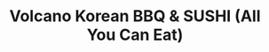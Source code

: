 ---
layout: place
title: "Volcano Korean BBQ & SUSHI (All You Can Eat)"
permalink: /texas/odessa/volcano-korean-bbq-sushi-all-you-can-eat.html
stateAbbr: TX
stateName: Texas
cityName: Odessa
seo:
  name: "Volcano Korean BBQ & SUSHI (All You Can Eat)"
  type: Restaurant
  links: null
description: "Volcano Korean BBQ & SUSHI (All You Can Eat) serves delicious sushi in Odessa, Texas. Try fresh Japanese dishes for a great dining experience. "
place_id: ChIJ2VF8ZDTJ-4YRBIQDobPA4ww
photos:
  - name: >-
      places/ChIJ2VF8ZDTJ-4YRBIQDobPA4ww/photos/AeeoHcKoatYvnYDnm5ZQDSgWagA0H319SNvnvlklPK8FoIhOtcpCQGndjZycRDhSgr9rnEgew1UO55tsZGZqnHrmrd2K30IIEwwsKt7fxk7Lv7BL71iIdlIJ-TKXN0V1yhQuJifANaqc5NDXBNskTdxaz3zOHPFa2gJOPOLxwk6j8PYmJXpGgETQj-U14LE3bLBKtwZR0R_X0uJ7JufSvl3UYZ5Z2AxEgmavXk9imahdNe5scfN5aCQc6PZ5ps_XIUsDtlhA75p2cXA9PiV0X-imnav9v1EbbJuFix8ttdVvdK85nw
    widthPx: 3024
    heightPx: 4032
    authorAttributions:
      - displayName: Volcano Korean BBQ & SUSHI (All You Can Eat)
        uri: https://maps.google.com/maps/contrib/104998783059752926748
        photoUri: >-
          https://lh3.googleusercontent.com/a-/ALV-UjWXfhES29IRtNKE47ii6E8wemFDgE4EbPJxnZQFuD7lEbVBCPQ=s100-p-k-no-mo
    flagContentUri: >-
      https://www.google.com/local/imagery/report/?cb_client=maps_api_places.places_api&image_key=!1e10!2sAF1QipNIThNCcKL7xFHYB3sPQAYEYV135HHrRao2ZukB&hl=en-US
    googleMapsUri: >-
      https://www.google.com/maps/place//data=!3m4!1e2!3m2!1sAF1QipNIThNCcKL7xFHYB3sPQAYEYV135HHrRao2ZukB!2e10!4m2!3m1!1s0x86fbc934647c51d9:0xce3c0b3a1038404
  - name: >-
      places/ChIJ2VF8ZDTJ-4YRBIQDobPA4ww/photos/AeeoHcJ0U3eTazmqeE3ZxAYksXL730boLJyUDN_XTuwInn0T5lcGmk7swOza3RuRzdwi6gDFH1LgXrbyA40GlppV2h1OMxuRLfEQ_L_Bn6Rjg_tJOQWPzeqS1Qwa_XfYU0UOAvjMJXTBs9NAPf5UT6nf32NkErt6klOZPjzHtgKLNssMIrpA01jLp8xoELaHJYIWJAR_rGxgrnevYP30Esg04u5Fcd_wQZgD8Q_YP80ux53m4inkfps9GF6387BUGoyJB1w5Xb3S5E6LrE42nZkRT89rozUlbmkbfD2S9zH_hN2laA
    widthPx: 1440
    heightPx: 1791
    authorAttributions:
      - displayName: Volcano Korean BBQ & SUSHI (All You Can Eat)
        uri: https://maps.google.com/maps/contrib/104998783059752926748
        photoUri: >-
          https://lh3.googleusercontent.com/a-/ALV-UjWXfhES29IRtNKE47ii6E8wemFDgE4EbPJxnZQFuD7lEbVBCPQ=s100-p-k-no-mo
    flagContentUri: >-
      https://www.google.com/local/imagery/report/?cb_client=maps_api_places.places_api&image_key=!1e10!2sAF1QipNHdxzzHdy82ktOtB3cMGCos69GWeUq3_V8kk_L&hl=en-US
    googleMapsUri: >-
      https://www.google.com/maps/place//data=!3m4!1e2!3m2!1sAF1QipNHdxzzHdy82ktOtB3cMGCos69GWeUq3_V8kk_L!2e10!4m2!3m1!1s0x86fbc934647c51d9:0xce3c0b3a1038404
  - name: >-
      places/ChIJ2VF8ZDTJ-4YRBIQDobPA4ww/photos/AeeoHcIevG7VDibGNfMqDT5HHTY8dRLoymgz7-VDYZ7zEeFVcaTIZe1gDtRnGhm9V74j7GLkhcqd-bGBqpx9p-mUyBFLqF6dUgVqCk5gTIc5jcpV5youO1mPLPHp4Opqfjz9-jKPSkKShKLFQuL19XXafC6TzLFS5a6HYEwoc9uIXGj-Srr2FvzakSEhjXvafU8bky13VO3sWeosOmsML9eQYLoJ8bY2kv_AccmX9znr34csBZqXPl717PhpEMCsLWmlVrZN17CLKvMJRlRDkpoK_U1lhSc75MzGFJVi0E70cxdg_u1hN7XmnIVv94PThj4zgwylQ_GYTVMbbYlw16Ds2UxpZ8P_nzcjLKA8GDyCIQHwMg9_LgrJYOafaFTfg9yXW6uNUi6OTT3zvsuygOt_6bOzWjXMfdNelKctz21M-klhCg
    widthPx: 4000
    heightPx: 2252
    authorAttributions:
      - displayName: Javier Ramirez
        uri: https://maps.google.com/maps/contrib/114403608358876613366
        photoUri: >-
          https://lh3.googleusercontent.com/a/ACg8ocJiAPok8kIO8EGu7GrB-AsVQomT239TGJKvQwIkcj7jeOECMg=s100-p-k-no-mo
    flagContentUri: >-
      https://www.google.com/local/imagery/report/?cb_client=maps_api_places.places_api&image_key=!1e10!2sCIHM0ogKEICAgIDjj7zqTA&hl=en-US
    googleMapsUri: >-
      https://www.google.com/maps/place//data=!3m4!1e2!3m2!1sCIHM0ogKEICAgIDjj7zqTA!2e10!4m2!3m1!1s0x86fbc934647c51d9:0xce3c0b3a1038404
  - name: >-
      places/ChIJ2VF8ZDTJ-4YRBIQDobPA4ww/photos/AeeoHcKdfbYaSG1hIMACfqxyvXbnpmE81bbmPm9Qv0d5fZ2r6XNEHzAS4Hu2ifXFRnUp4hn-J1DnfZIwHGcVi3QkUcxIK7FQmMyJPpKVR23JZMaTukKhgd6qHi_Y8wtEOLoXQeXXYDznQocWYSV_0MrxtUoqVosEOZR6f-8OZ7qsEIBUNuOlKlcWuKt93cPm9Tta2LqFjW0OhjyfkHCDWdIBIj2GKpzUf0UrKnfqJojvWa8HvQfmjiVJsU1b-iXqIhwxbQgezpgqC8S85pvug6pz2cb178c4DZCB8FVjzQMDK8AlmGVc8qxVtAZ6fWqDwIqrz1QlEEb3cuRv-mBYWtCK9hBa2SGsW9MSK8XCptAl3ovq3OLiJaip-IjktbpVtGJR_Iqx004g3_v1XpWcjMksmijuMMOpCHzUQpnxFWt8Vqi1KQ
    widthPx: 4000
    heightPx: 3000
    authorAttributions:
      - displayName: Denise Curd
        uri: https://maps.google.com/maps/contrib/115735250937339212102
        photoUri: >-
          https://lh3.googleusercontent.com/a-/ALV-UjUj78UDEGl_jokydgAQyZy2RX_TRkgapeOTEKBl88HPCGFGX8h-=s100-p-k-no-mo
    flagContentUri: >-
      https://www.google.com/local/imagery/report/?cb_client=maps_api_places.places_api&image_key=!1e10!2sCIHM0ogKEICAgIC3p9WaGA&hl=en-US
    googleMapsUri: >-
      https://www.google.com/maps/place//data=!3m4!1e2!3m2!1sCIHM0ogKEICAgIC3p9WaGA!2e10!4m2!3m1!1s0x86fbc934647c51d9:0xce3c0b3a1038404
  - name: >-
      places/ChIJ2VF8ZDTJ-4YRBIQDobPA4ww/photos/AeeoHcIxNESF8kv8dBSVBJvErbEyU-RzLeOdKQGkpovD2A8bpfx-QUivdlyfAjfG5hdO0SMkBO9mi6iPHbeMp224_llHijDosE9wxlOI5V1P29R2uj3nxmvJyUNv_tqdrvUKcZQAqstz_kpUkED7JL1s6OEVszR3ANHerq-7bKL4Xx38pOWtBRriZsHm-LaJ_2yvpd1o1UCTtgI9C1Pc5vCiHeyMvXiNBUuavjTivsTqFR2-_XD1LLwMb5WZSfvRKwL5x7-xvpYWIlHZMFqbbrrq8nQWMCfkv3J04B5Dr8yMSlsDYRuVZutIZMJhvGvzdzTjOGN4PXVL2okhB7Jiz79xLgj7ES3taI2wM7Ot6JZt0iFTx9u8DNHxmcAd89c1ctULDMGN2vjELGilzz5RHLIrVaNBGPi2AX69KH9Bm6QaWP9m07E
    widthPx: 4032
    heightPx: 3024
    authorAttributions:
      - displayName: Lovely Star
        uri: https://maps.google.com/maps/contrib/108607876853112255890
        photoUri: >-
          https://lh3.googleusercontent.com/a-/ALV-UjV5M22_QUPxT1oGw8GmeKjUshZdq4BsPbaFeC7mfBTHnhoXFll4=s100-p-k-no-mo
    flagContentUri: >-
      https://www.google.com/local/imagery/report/?cb_client=maps_api_places.places_api&image_key=!1e10!2sCIHM0ogKEICAgICfu4P6yAE&hl=en-US
    googleMapsUri: >-
      https://www.google.com/maps/place//data=!3m4!1e2!3m2!1sCIHM0ogKEICAgICfu4P6yAE!2e10!4m2!3m1!1s0x86fbc934647c51d9:0xce3c0b3a1038404
  - name: >-
      places/ChIJ2VF8ZDTJ-4YRBIQDobPA4ww/photos/AeeoHcKu2tzJbtZsbSoKp-kBUrIEnqCkyV5XFWW4W-69enUbKBJMtb8gaHxQxLqwtF1ceSrEiAlnovjQt5fYfdHVSNMfu7H-mub5MSxuUZ3QuksbR915rCIst3We_gtZ7l6MLqHC_osluPJWYOYYaPABqYZ-amNjT1J74W1B5szf-qbAykg3yWQTK02VwvBH8aYG801NOz9Ur6ItcqDtOg5eygM-HCLhKdynXjSR6H8XhBJEzKfLIR415ub4C_Y1Jv6dwEV2EigufkOZfg0YBF_GMVROJC0llSeATLT4igcib3xSnDyG7mEXHgmspvdamqQ9yF6CVnb2a_dUu3NRh6ITIBqyN1fexYFgNNiZ0CEiWPF4gatP5LQMibaOvZi1AJlREJ4G9cKPJh4bSznwNmnHCOrpPGZZSFZAcnX47nNLw3Uy4CQV
    widthPx: 4624
    heightPx: 3472
    authorAttributions:
      - displayName: Phoenix B. (Bunny Hat Phoenix)
        uri: https://maps.google.com/maps/contrib/108889661830938489757
        photoUri: >-
          https://lh3.googleusercontent.com/a-/ALV-UjX_XR58IXSTVPbCjDiiDSf1aMvGytKRDVeJ34U34itWMdz5-ZcSag=s100-p-k-no-mo
    flagContentUri: >-
      https://www.google.com/local/imagery/report/?cb_client=maps_api_places.places_api&image_key=!1e10!2sCIHM0ogKEICAgIDHj-m83QE&hl=en-US
    googleMapsUri: >-
      https://www.google.com/maps/place//data=!3m4!1e2!3m2!1sCIHM0ogKEICAgIDHj-m83QE!2e10!4m2!3m1!1s0x86fbc934647c51d9:0xce3c0b3a1038404
  - name: >-
      places/ChIJ2VF8ZDTJ-4YRBIQDobPA4ww/photos/AeeoHcK8HAB9QjBNnDY0DTIp6gSU0jdpz51PK9z9EZGagedeNXN648hbJQA_98pmvCwQsR0lEzXMV3o8NDUD3uUZyicIuIWhq5CjzHwk1qJPOOoD9O4lxV74OHq1WGnJrssAb_PA2hA4W2aup_yfQFJeKcNAYd6xwhJTWTkxWpU9_rRjHhGdgGvMMbI3Kqdjfxzy_ovRYS4Y8Qf06TQ-8pa3Za9NmMqtJmL4ravjJOFeKBztol0NeF9TOb1t9ir9MtygwEwmdtV7Nmjf4Ed5-ZgiAe1v1T3_x6aDdGN-wQC35TmQK2Qtnw1qnERTb6WFKT1N4AjJvQIDXUFosC0cQZVy23hPKt12bIqYv1L00b1dc3iRpjuAMn1J9xBoIJkbLTc3hOeTgrYamP4lL3OV4ju5VzNzuktZ8lFRf99aYHruGAM
    widthPx: 4800
    heightPx: 3600
    authorAttributions:
      - displayName: Abisai M.
        uri: https://maps.google.com/maps/contrib/103261624339587400363
        photoUri: >-
          https://lh3.googleusercontent.com/a-/ALV-UjVPJansuNhb2CPAM2GSscryXSnrEdzPxOPSmXFQakuZ72s2q0k1VA=s100-p-k-no-mo
    flagContentUri: >-
      https://www.google.com/local/imagery/report/?cb_client=maps_api_places.places_api&image_key=!1e10!2sCIHM0ogKEICAgICTnPWzLQ&hl=en-US
    googleMapsUri: >-
      https://www.google.com/maps/place//data=!3m4!1e2!3m2!1sCIHM0ogKEICAgICTnPWzLQ!2e10!4m2!3m1!1s0x86fbc934647c51d9:0xce3c0b3a1038404
  - name: >-
      places/ChIJ2VF8ZDTJ-4YRBIQDobPA4ww/photos/AeeoHcKECjE4vVzgXxv7rkKflIFPpdVE6TQ8rq_9SgvXo2AkKDamNJyhGR5Y7rJwlnvC0En3EGk_4yf9Y6hcxA1V4H3QTaukcCQkY8ToHofXntA8HZ2b3_1gbZ6-sQwa9WBwRXRXlEp8C5yaSNcWXSbdk4TVVY5Y5hDWqY4yJaraXpAvtBBqjU8XjeeusMm9yTP_JOKNVYy_RBrc7qBz_JStC7QZX1u8WvBoLk8nL-AY4mm_h1LzvriouezaqGar7eSVj5ygQopaM85cFI_CU9v6Eb-IpLDY3jnTzRR6TXTCDbPAXNoZWWUR-Yg2MkAjQgGE4cMvAveVTKZhkRrjips2Jd0G7cx7UyCyRSnXW0jIcy5rMlOFkTCb1exN4S8gD6ROcgXsbAmpa8HQbyFbKyXazomVKLmWx5najPx9LRB-aMY
    widthPx: 4080
    heightPx: 3072
    authorAttributions:
      - displayName: Arielle Hix
        uri: https://maps.google.com/maps/contrib/105058560004514084018
        photoUri: >-
          https://lh3.googleusercontent.com/a-/ALV-UjV9UOv1hhX3FzgALzqxWNeALjSzUFBLPRQRvb0foY4RWBRCbyJ1Vw=s100-p-k-no-mo
    flagContentUri: >-
      https://www.google.com/local/imagery/report/?cb_client=maps_api_places.places_api&image_key=!1e10!2sCIHM0ogKEICAgIDztNeoQg&hl=en-US
    googleMapsUri: >-
      https://www.google.com/maps/place//data=!3m4!1e2!3m2!1sCIHM0ogKEICAgIDztNeoQg!2e10!4m2!3m1!1s0x86fbc934647c51d9:0xce3c0b3a1038404
  - name: >-
      places/ChIJ2VF8ZDTJ-4YRBIQDobPA4ww/photos/AeeoHcLyHrut_FgPWPBjfXps2N8WaEQCthjzngZMBYUaW4le3UWSJnQaGxvZMWjbrzSdMUAhSW5V1sQ_J402jBk_IyZy8P6ockieBTb7zhzvZiTDYjibbGbEChO9VKYvqYpKZJKP3yaFKUW-qgi6UTCEqFLyGLHvJXQGMxdL9Z_7sSlhaKbHGKkB-_-7ZVMQd2W3-mGK-IdYn8gJq1J1f5Z4YlZcrGLczT4xcumvRy3uEeQn2Neoti1u_FFVlY1OKP_ME3OtbZKGXVbBO2SH-WYo2zE3o9cKofGDhaVJ_W96k0GZYBl3wn-9yQ2OUvep-PwBzYfq52ojZ7ltBg8qjdivSLX3iX3Rzoq1SSNiaAyvJffwQ75WD9gvEfDxhTarbjQaAx05mZ1qv1DrJHmF0adAHMh0wDnVXU46ll9i36uKEYukwA
    widthPx: 4800
    heightPx: 3600
    authorAttributions:
      - displayName: Abisai M.
        uri: https://maps.google.com/maps/contrib/103261624339587400363
        photoUri: >-
          https://lh3.googleusercontent.com/a-/ALV-UjVPJansuNhb2CPAM2GSscryXSnrEdzPxOPSmXFQakuZ72s2q0k1VA=s100-p-k-no-mo
    flagContentUri: >-
      https://www.google.com/local/imagery/report/?cb_client=maps_api_places.places_api&image_key=!1e10!2sCIHM0ogKEICAgICTnPWzTQ&hl=en-US
    googleMapsUri: >-
      https://www.google.com/maps/place//data=!3m4!1e2!3m2!1sCIHM0ogKEICAgICTnPWzTQ!2e10!4m2!3m1!1s0x86fbc934647c51d9:0xce3c0b3a1038404
  - name: >-
      places/ChIJ2VF8ZDTJ-4YRBIQDobPA4ww/photos/AeeoHcLDm_4P6ngRfd641HDRDv47bFHC2maxIPk-UDyhWAVp7Fr2pUJkZuShvIn4PrTc1hfV5sVENdbvw5qQ16Zb1V1-sqNoTIW210j1pkJCpIVKFB9XBzDHTb5ntz-CT0NtNH6Nl04Db4I03qs3xvz8QLsY1lCSFJ1sO0M483pXynl2ekyTPlx19A0H8E9F507txUcxee7269ZDaGIvHfLjMfnIvyFblE7MaDWTvwY4rtAJwkv50Q7lUPoZkhRdPlEYgp_L1jyMBYcW77rbLGRAqtpQeSECkcSHy5VpBqO8FQcB4V0ZwbS4P2UvU3lLFOLsYh50UVJ2-LonCVUn_xelvFxHMh13PHoCAqKRp47Y0eo3awQXXISxPdko_J7b7A0rRqsXlVnBb4Hl2wowAHf1JuwQyPM0kK7CmoabibcD7dCFyg
    widthPx: 3000
    heightPx: 4000
    authorAttributions:
      - displayName: Cecy
        uri: https://maps.google.com/maps/contrib/107026706072044777403
        photoUri: >-
          https://lh3.googleusercontent.com/a/ACg8ocIr4xXw8FjEZL-Cekc8WdbHn-cNmi8bRlEeYT2kpqnTJiAQgQ=s100-p-k-no-mo
    flagContentUri: >-
      https://www.google.com/local/imagery/report/?cb_client=maps_api_places.places_api&image_key=!1e10!2sCIHM0ogKEICAgIDr3Y-Ndw&hl=en-US
    googleMapsUri: >-
      https://www.google.com/maps/place//data=!3m4!1e2!3m2!1sCIHM0ogKEICAgIDr3Y-Ndw!2e10!4m2!3m1!1s0x86fbc934647c51d9:0xce3c0b3a1038404
address: 601 E 42nd St B, Odessa, TX 79762, USA
street: 601 E 42nd St B
city: Odessa
state: TX
zip: '79762'
country: USA
neighborhood: null
latitude: '31.884920'
longitude: '-102.375861'
accessibility_options:
  wheelchairAccessibleParking: true
business_status: OPERATIONAL
name: Volcano Korean BBQ & SUSHI (All You Can Eat)
google_maps_links:
  directionsUri: >-
    https://www.google.com/maps/dir//''/data=!4m7!4m6!1m1!4e2!1m2!1m1!1s0x86fbc934647c51d9:0xce3c0b3a1038404!3e0
  placeUri: https://maps.google.com/?cid=928797825901495300
  writeAReviewUri: >-
    https://www.google.com/maps/place//data=!4m3!3m2!1s0x86fbc934647c51d9:0xce3c0b3a1038404!12e1
  reviewsUri: >-
    https://www.google.com/maps/place//data=!4m4!3m3!1s0x86fbc934647c51d9:0xce3c0b3a1038404!9m1!1b1
  photosUri: >-
    https://www.google.com/maps/place//data=!4m3!3m2!1s0x86fbc934647c51d9:0xce3c0b3a1038404!10e5
primary_type: Restaurant
opening_hours:
  regular: null
  current: null
secondary_opening_hours:
  regular:
    weekdayDescriptions: null
    type: null
  current:
    weekdayDescriptions: null
    type: null
phone: null
price_level: null
price_range: null
rating: null
rating_count: 0
website: null
reviews: null
parking_options: null
payment_options: null
allow_dogs: null
curbside_pickup: null
delivery: null
dine_in: null
good_for_children: null
good_for_groups: null
good_for_sports: null
live_music: null
menu_for_children: null
outdoor_seating: null
reservable: null
restroom: null
serves_beer: null
serves_breakfast: null
serves_brunch: null
serves_cocktails: null
serves_coffee: null
serves_dinner: null
serves_dessert: null
serves_lunch: null
serves_vegetarian_food: null
serves_wine: null
takeout: null
summary: null

---